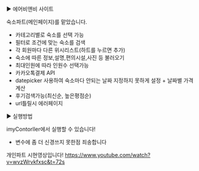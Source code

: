▶ 에어비앤비 사이트 

숙소파트(메인페이지)를 맡았습니다.

- 카테고리별로 숙소를 선택 가능
- 필터로 조건에 맞는 숙소를 검색
- 각 회원마다 다른 위시리스트(하트를 누르면 추가)
- 숙소에 따른 정보,설명,편의시설,사진 등 불러오기
- 최대인원에 따라 인원수 선택가능
- 카카오톡결제 API
- datepicker 사용하여 숙소마다 안되는 날짜 지정하지 못하게 설정 + 날짜별 가격 계산 
- 후기검색가능(최신순, 높은평점순)
- url틀릴시 에러페이지

▶ 실행방법

imyContorller에서 실행할 수 있습니다!

- 변수에 좀 더 신경쓰지 못한점 죄송합니다

개인파트 시현영상입니다!
https://www.youtube.com/watch?v=wvzWrvkfxsc&t=72s
